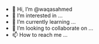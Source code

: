 - 👋 Hi, I’m @waqasahmed
- 👀 I’m interested in ...
- 🌱 I’m currently learning ...
- 💞️ I’m looking to collaborate on ...
- 📫 How to reach me ...

<!---
waqas-upthink/waqas-upthink is a ✨ special ✨ repository because its `README.md` (this file) appears on your GitHub profile.
You can click the Preview link to take a look at your changes.
--->
